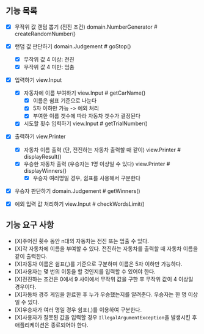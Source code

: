 ## 기능 목록
- [X] 무작위 값 랜덤 뽑기 (전진 조건) domain.NumberGenerator # createRandomNumber()
- [X] 랜덤 값 판단하기 domain.Judgement # goStop()
  - [X] 무작위 값 4 이상: 전진
  - [X] 무작위 값 4 미만: 멈춤 
- [X] 입력하기 view.Input
  - [X] 자동차에 이름 부여하기 view.Input # getCarName()
    - [X] 이름은 쉼표 기준으로 나눈다
    - [X] 5자 이하만 가능 -> 예외 처리
    - [X] 부여한 이름 갯수에 따라 자동차 갯수가 결정된다  
  - [X] 시도할 횟수 입력하기 view.Input # getTrialNumber()
- [X] 출력하기 view.Printer
  - [X] 자동차 이름 출력 (단, 전진하는 자동차 출력할 때 같이) view.Printer # displayResult()
  - [X] 우승한 자동차 출력 (우승자는 1명 이상일 수 있다) view.Printer # displayWinners()
    - [X] 우승자 여러명일 경우, 쉼표를 사용해서 구분한다 
- [X] 우승자 판단하기 domain.Judgement # getWinners()
- [X] 예외 입력 값 처리하기 view.Input # checkWordsLimit()







## 기능 요구 사항
- [X]주어진 횟수 동안 n대의 자동차는 전진 또는 멈출 수 있다.
- [X]각 자동차에 이름을 부여할 수 있다. 전진하는 자동차를 출력할 때 자동차 이름을 같이 출력한다.
- [X]자동차 이름은 쉼표(,)를 기준으로 구분하며 이름은 5자 이하만 가능하다.
- [X]사용자는 몇 번의 이동을 할 것인지를 입력할 수 있어야 한다.
- [X]전진하는 조건은 0에서 9 사이에서 무작위 값을 구한 후 무작위 값이 4 이상일 경우이다.
- [X]자동차 경주 게임을 완료한 후 누가 우승했는지를 알려준다. 우승자는 한 명 이상일 수 있다.
- [X]우승자가 여러 명일 경우 쉼표(,)를 이용하여 구분한다.
- [X]사용자가 잘못된 값을 입력할 경우 `IllegalArgumentException`을 발생시킨 후 애플리케이션은 종료되어야 한다.
